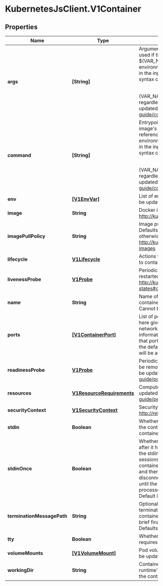 # KubernetesJsClient.V1Container

## Properties
Name | Type | Description | Notes
------------ | ------------- | ------------- | -------------
**args** | **[String]** | Arguments to the entrypoint. The docker image&#39;s CMD is used if this is not provided. Variable references $(VAR_NAME) are expanded using the container&#39;s environment. If a variable cannot be resolved, the reference in the input string will be unchanged. The $(VAR_NAME) syntax can be escaped with a double $$, ie: $$(VAR_NAME). Escaped references will never be expanded, regardless of whether the variable exists or not. Cannot be updated. More info: http://kubernetes.io/docs/user-guide/containers#containers-and-commands | [optional] 
**command** | **[String]** | Entrypoint array. Not executed within a shell. The docker image&#39;s ENTRYPOINT is used if this is not provided. Variable references $(VAR_NAME) are expanded using the container&#39;s environment. If a variable cannot be resolved, the reference in the input string will be unchanged. The $(VAR_NAME) syntax can be escaped with a double $$, ie: $$(VAR_NAME). Escaped references will never be expanded, regardless of whether the variable exists or not. Cannot be updated. More info: http://kubernetes.io/docs/user-guide/containers#containers-and-commands | [optional] 
**env** | [**[V1EnvVar]**](V1EnvVar.md) | List of environment variables to set in the container. Cannot be updated. | [optional] 
**image** | **String** | Docker image name. More info: http://kubernetes.io/docs/user-guide/images | [optional] 
**imagePullPolicy** | **String** | Image pull policy. One of Always, Never, IfNotPresent. Defaults to Always if :latest tag is specified, or IfNotPresent otherwise. Cannot be updated. More info: http://kubernetes.io/docs/user-guide/images#updating-images | [optional] 
**lifecycle** | [**V1Lifecycle**](V1Lifecycle.md) | Actions that the management system should take in response to container lifecycle events. Cannot be updated. | [optional] 
**livenessProbe** | [**V1Probe**](V1Probe.md) | Periodic probe of container liveness. Container will be restarted if the probe fails. Cannot be updated. More info: http://kubernetes.io/docs/user-guide/pod-states#container-probes | [optional] 
**name** | **String** | Name of the container specified as a DNS_LABEL. Each container in a pod must have a unique name (DNS_LABEL). Cannot be updated. | 
**ports** | [**[V1ContainerPort]**](V1ContainerPort.md) | List of ports to expose from the container. Exposing a port here gives the system additional information about the network connections a container uses, but is primarily informational. Not specifying a port here DOES NOT prevent that port from being exposed. Any port which is listening on the default \&quot;0.0.0.0\&quot; address inside a container will be accessible from the network. Cannot be updated. | [optional] 
**readinessProbe** | [**V1Probe**](V1Probe.md) | Periodic probe of container service readiness. Container will be removed from service endpoints if the probe fails. Cannot be updated. More info: http://kubernetes.io/docs/user-guide/pod-states#container-probes | [optional] 
**resources** | [**V1ResourceRequirements**](V1ResourceRequirements.md) | Compute Resources required by this container. Cannot be updated. More info: http://kubernetes.io/docs/user-guide/persistent-volumes#resources | [optional] 
**securityContext** | [**V1SecurityContext**](V1SecurityContext.md) | Security options the pod should run with. More info: http://releases.k8s.io/HEAD/docs/design/security_context.md | [optional] 
**stdin** | **Boolean** | Whether this container should allocate a buffer for stdin in the container runtime. If this is not set, reads from stdin in the container will always result in EOF. Default is false. | [optional] 
**stdinOnce** | **Boolean** | Whether the container runtime should close the stdin channel after it has been opened by a single attach. When stdin is true the stdin stream will remain open across multiple attach sessions. If stdinOnce is set to true, stdin is opened on container start, is empty until the first client attaches to stdin, and then remains open and accepts data until the client disconnects, at which time stdin is closed and remains closed until the container is restarted. If this flag is false, a container processes that reads from stdin will never receive an EOF. Default is false | [optional] 
**terminationMessagePath** | **String** | Optional: Path at which the file to which the container&#39;s termination message will be written is mounted into the container&#39;s filesystem. Message written is intended to be brief final status, such as an assertion failure message. Defaults to /dev/termination-log. Cannot be updated. | [optional] 
**tty** | **Boolean** | Whether this container should allocate a TTY for itself, also requires &#39;stdin&#39; to be true. Default is false. | [optional] 
**volumeMounts** | [**[V1VolumeMount]**](V1VolumeMount.md) | Pod volumes to mount into the container&#39;s filesystem. Cannot be updated. | [optional] 
**workingDir** | **String** | Container&#39;s working directory. If not specified, the container runtime&#39;s default will be used, which might be configured in the container image. Cannot be updated. | [optional] 


